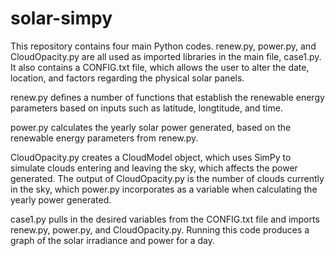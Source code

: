 # solar-simpy

This repository contains four main Python codes. renew.py, power.py, and CloudOpacity.py are all used as imported libraries in the main file, case1.py. It also contains a CONFIG.txt file, which allows the user to alter the date, location, and factors regarding the physical solar panels. 

renew.py defines a number of functions that establish the renewable energy parameters based on inputs such as latitude, longtitude, and time. 

power.py calculates the yearly solar power generated, based on the renewable energy parameters from renew.py.

CloudOpacity.py creates a CloudModel object, which uses SimPy to simulate clouds entering and leaving the sky, which affects the power generated. The output of CloudOpacity.py is the number of clouds currently in the sky, which power.py incorporates as a variable when calculating the yearly power generated.

case1.py pulls in the desired variables from the CONFIG.txt file and imports renew.py, power.py, and CloudOpacity.py. Running this code produces a graph of the solar irradiance and power for a day. 
